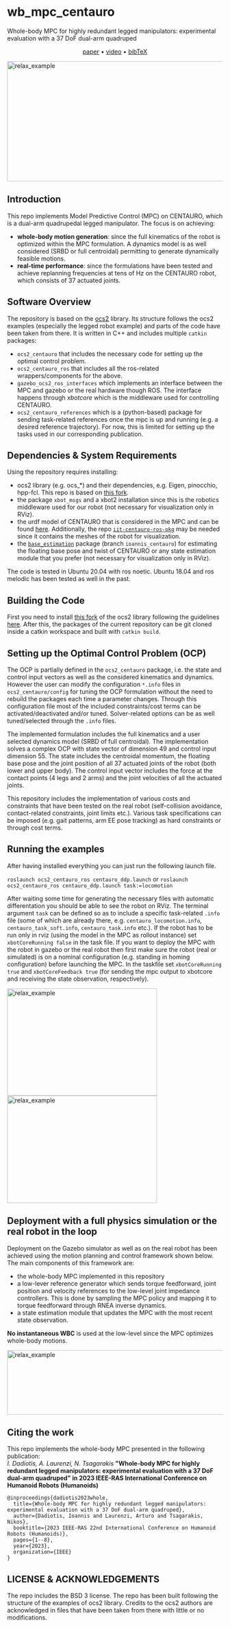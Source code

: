 # wb_mpc_centauro
Whole-body MPC for highly redundant legged manipulators: experimental evaluation with a 37 DoF dual-arm quadruped
<p align="center">
  <a href="https://arxiv.org/abs/2310.02907">paper</a> •
  <a href="https://youtu.be/8XIAtw4201o">video</a> •
  <a href="#Citingthework">bibTeX</a>
</p>
<p float="left">
  <img src="https://github.com/IoannisDadiotis/ocs2_hhcm/assets/75118133/c2326436-ad7a-44ae-879c-329d0a114ded" alt="relax_example" width="760" height="280">
</p>

## Introduction
This repo implements Model Predictive Control (MPC) on CENTAURO, which is a dual-arm quadrupedal legged manipulator. The focus is on achieving:
- **whole-body motion generation**: since the full kinematics of the robot is optimized within the MPC formulation. A dynamics model is as well considered (SRBD or full centroidal) permitting to generate dynamically feasible motions.
- **real-time performance**: since the formulations have been tested and achieve replanning frequencies at tens of Hz on the CENTAURO robot, which consists of 37 actuated joints.

## Software Overview
The repository is based on the [ocs2](https://leggedrobotics.github.io/ocs2/index.html) library. Its structure follows the ocs2 examples (especially the legged robot example) and parts of the code have been taken from there. It is written in C++ and includes multiple `catkin` packages:
- `ocs2_centauro` that includes the necessary code for setting up the optimal control problem.
- `ocs2_centauro_ros` that includes all the ros-related wrappers/components for the above.
- `gazebo_ocs2_ros_interfaces` which implements an interface between the MPC and gazebo or the real hardware though ROS. The interface happens through *xbotcore* which is the middleware used for controlling CENTAURO.
- `ocs2_centauro_references` which is a (python-based) package for sending task-related references once the mpc is up and running (e.g. a desired reference trajectory). For now, this is limited for setting up the tasks used in our corresponding publication.

## Dependencies & System Requirements
Using the repository requires installing:
- ocs2 library (e.g. ocs_*) and their dependencies, e.g. Eigen, pinocchio, hpp-fcl. This repo is based on [this fork](https://github.com/IoannisDadiotis/ocs2).
- the package `xbot_msgs` and a xbot2 installation since this is the robotics middleware used for our robot (not necessary for visualization only in RViz). 
- the urdf model of CENTAURO that is considered in the MPC and can be found [here](https://github.com/IoannisDadiotis/ocs2_robotic_assets). Additionally, the repo [`iit-centauro-ros-pkg`](https://github.com/ADVRHumanoids/iit-centauro-ros-pkg) may be needed since it contains the meshes of the robot for visualization.
- the [`base_estimation`](https://github.com/ADVRHumanoids/base_estimation) package (branch `ioannis_centauro`) for estimating the floating base pose and twist of CENTAURO or any state estimation module that you prefer (not necessary for visualization only in RViz).

The code is tested in Ubuntu 20.04 with ros noetic. Ubuntu 18.04 and ros melodic has been tested as well in the past.

## Building the Code
First you need to install [this fork](https://github.com/IoannisDadiotis/ocs2) of the ocs2 library following the guidelines [here](https://leggedrobotics.github.io/ocs2/installation.html). After this, the packages of the current repository can be git cloned inside a catkin workspace and built with `catkin build`.

## Setting up the Optimal Control Problem (OCP)
The OCP is partially defined in the `ocs2_centauro` package, i.e. the state and control input vectors as well as the considered kinematics and dynamics. However the user can modify the configuration `*.info` files in `ocs2_centauro/config` for tuning the OCP formulation without the need to rebuild the packages each time a parameter changes. Through this configuration file most of the included constraints/cost terms can be activated/deactivated and/or tuned. Solver-related options can be as well tuned/selected through the `.info` files.

The implemented formulation includes the full kinematics and a user selected dynamics model (SRBD of full centroidal). The implementation solves a complex OCP with state vector of dimension 49 and control input dimension 55. The state includes the centroidal momentum, the floating base pose and the joint position of all 37 actuated joints of the robot (both lower and upper body). The control input vector includes the force at the contact points (4 legs and 2 arms) and the joint velocities of all the actuated joints.

This repository includes the implementation of various costs and constraints that have been tested on the real robot (self-collision avoidance, contact-related constraints, joint limits etc.). Various task specifications can be imposed (e.g. gait patterns, arm EE pose tracking) as hard constraints or through cost terms.

## Running the examples
After having installed everything you can just run the following launch file.

`roslaunch ocs2_centauro_ros centauro_ddp.launch` or
`roslaunch ocs2_centauro_ros centauro_ddp.launch task:=locomotion`

After waiting some time for generating the necessary files with automatic differentation you should be able to see the robot on RViz. The terminal argument `task` can be defined so as to include a specific task-related `.info` file (some of which are already there, e.g. `centauro_locomotion.info`, `centauro_task_soft.info`, `centauro_task.info` etc.). If the robot has to be run only in rviz (using the model in the MPC as rollout instance) set `xbotCoreRunning false` in the task file. If you want to deploy the MPC with the robot in gazebo or the real robot then first make sure the robot (real or simulated) is on a nominal configuration (e.g. standing in homing configuration) before launching the MPC. In the taskfile set `xbotCoreRunning true` and `xbotCoreFeedback true` (for sending the mpc output to xbotcore and receiving the state observation, respectively).
<p float="left">
  <img src="https://github.com/IoannisDadiotis/ocs2_hhcm/assets/75118133/a42ab881-14ad-4032-b5e8-9baf73fa3094" alt="relax_example" width="350" height="250">
  <img src="https://github.com/ADVRHumanoids/wb_mpc_centauro/assets/75118133/ca9f10b3-11c2-4ac2-a453-a9bfdc9f1c7a" alt="relax_example" width="350" height="250">  
</p>

## Deployment with a full physics simulation or the real robot in the loop
Deployment on the Gazebo simulator as well as on the real robot has been achieved using the motion planning and control framework shown below. The main components of this framework are:
- the whole-body MPC implemented in this repository
- a low-lever reference generator which sends torque feedforward, joint position and velocity references to the low-level joint impedance controllers. This is done by sampling the MPC policy and mapping it to torque feedforward through RNEA inverse dynamics.
- a state estimation module that updates the MPC with the most recent state observation.

**No instantaneous WBC** is used at the low-level since the MPC optimizes whole-body motions.

<img src="https://github.com/IoannisDadiotis/ocs2_hhcm/assets/75118133/5c07d1e4-dab8-49a3-852f-6334b7c6a0c9" alt="relax_example" width="650" height="150">

## <a name="Citingthework"></a>Citing the work
This repo implements the whole-body MPC presented in the following publication: <br />
*I. Dadiotis, A. Laurenzi, N. Tsagarakis*
**"Whole-body MPC for highly redundant legged manipulators: experimental evaluation with a 37 DoF dual-arm quadruped" in 2023 IEEE-RAS International Conference on Humanoid Robots (Humanoids)**
```
@inproceedings{dadiotis2023whole,
  title={Whole-body MPC for highly redundant legged manipulators: experimental evaluation with a 37 DoF dual-arm quadruped},
  author={Dadiotis, Ioannis and Laurenzi, Arturo and Tsagarakis, Nikos},
  booktitle={2023 IEEE-RAS 22nd International Conference on Humanoid Robots (Humanoids)},
  pages={1--8},
  year={2023},
  organization={IEEE}
}
```

## LICENSE & ACKNOWLEDGEMENTS
The repo includes the BSD 3 license. The repo has been built following the structure of the examples of ocs2 library. Credits to the ocs2 authors are acknowledged in files that have been taken from there with little or no modifications.
